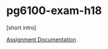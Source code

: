 # pg6100-exam-h18

[short intro]

[ Assignment ](docs/PG6100%20Enterpriseprogrammering%202%20OPPGAVE%2019.10.18%20kl%2009.pdf)
[ Documentation ](docs/README.md)